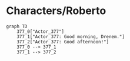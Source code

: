 # Characters/Roberto


```mermaid
graph TD
    377_0["Actor_377"]
    377_1["Actor_377: Good morning, Drenem."]
    377_2["Actor_377: Good afternoon!"]
    377_0 --> 377_1
    377_1 --> 377_2
```
